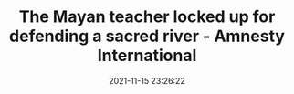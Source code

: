 ---
"title": "The Mayan teacher locked up for defending a sacred river - Amnesty International"
"date": "2021-11-15 23:26:22"
"feed_name": "GOOGLENEWSCONSTRUCTION"
"feed_website": "https://news.google.com/search?q=construction%2Bincident&hl=en-US&gl=US&ceid=US:en"
"feed_rss": "https://news.google.com/rss/search?q=construction%2Bincident&hl=en-US&gl=US&ceid=US:en"
"link": "https://www.amnesty.org/en/latest/news/2021/11/mayan-teacher-locked-up-defending-sacred-river/"
"source": "{'href': 'https://www.amnesty.org', 'title': 'Amnesty International'}"
"file": "_posts/2021-1-1-904f0661f3652e74225e5cda606c82bc44701cdf.md"
"accident": "0"
"drilling": "0"
"dead": "0"
"injured": "0"
"arrested": "0"
"place": "unknown place"
"where": "unknown site"
"causes": "unknown"
"place_uri": "unknown place"
---